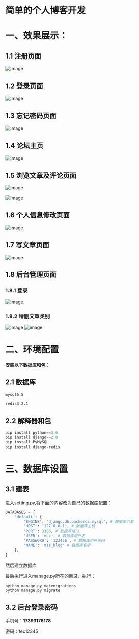 # 简单的个人博客开发


# 一、效果展示：

## 1.1 注册页面


![image](https://user-images.githubusercontent.com/56242720/111177978-b116d280-85e5-11eb-8cd5-3539c0ddf4e6.png)



## 1.2 登录页面
![image](https://user-images.githubusercontent.com/56242720/111178263-ecb19c80-85e5-11eb-891e-657a45a88a26.png)


## 1.3 忘记密码页面
![image](https://user-images.githubusercontent.com/56242720/111178363-05ba4d80-85e6-11eb-825f-6fbb7bfc440e.png)


## 1.4 论坛主页
![image](https://user-images.githubusercontent.com/56242720/111178467-2387b280-85e6-11eb-955d-b3c651c50d41.png)



## 1.5 浏览文章及评论页面
![image](https://user-images.githubusercontent.com/56242720/111178548-3ef2bd80-85e6-11eb-9959-bed57bbd7a6d.png)

![image](https://user-images.githubusercontent.com/56242720/111178624-50d46080-85e6-11eb-9924-513af865df8f.png)


## 1.6 个人信息修改页面
![image](https://user-images.githubusercontent.com/56242720/111178708-6184d680-85e6-11eb-8ef6-d91e95347c77.png)



## 1.7 写文章页面
![image](https://user-images.githubusercontent.com/56242720/111178806-75c8d380-85e6-11eb-9958-c323cd4cff91.png)


## 1.8 后台管理页面

### 1.8.1 登录
![image](https://user-images.githubusercontent.com/56242720/111178879-8416ef80-85e6-11eb-8f0e-da2d7e05f41f.png)


### 1.8.2 增删文章类别
![image](https://user-images.githubusercontent.com/56242720/111178910-8aa56700-85e6-11eb-8bac-5dd1c63579fd.png)
![image](https://user-images.githubusercontent.com/56242720/111178949-91cc7500-85e6-11eb-8a13-77a06729acfc.png)




# 二、环境配置

**安装以下数据库和包：**

## 2.1 数据库

```bash
mysql5.5

redis3.2.1
```



## 2.2 解释器和包

```python
pip install python==3.6
pip install django==2.0
pip install PyMySQL
pip install django-redis
```



# 三、数据库设置

## 3.1 建表
进入setting.py,将下面的内容改为自己的数据库配置：

```python
DATABASES = {
    'default': {
        'ENGINE': 'django.db.backends.mysql', # 数据库引擎
        'HOST': '127.0.0.1', # 数据库主机
        'PORT': 3306, # 数据库端口
        'USER': 'msz', # 数据库用户名
        'PASSWORD': '123456', # 数据库用户密码
        'NAME': 'msz_blog' # 数据库名字
    },
}
```
然后建立数据库

最后执行进入manage.py所在的目录，执行：
```python
python manage.py makemigrations
python manage.py migrate
```


## 3.2 后台登录密码

手机号：**17393176178**

密码：fec12345







